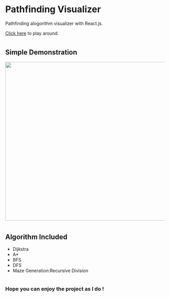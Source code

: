 # Pathfinding Visualizer

Pathfinding alogorithm visualizer with React.js.

[Click here](https://clever-villani-dd7616.netlify.app/) to play around.

#

## Simple Demonstration
<p><img align="center" src="https://github.com/CarmenXia/Pathfinding-Visualizer/blob/master/Pathfinding%20visualizer%20demo.gif" width="800" height="500"/></p>


#

## Algorithm Included

- Dijkstra
- A\*
- BFS
- DFS
- Maze Generation:Recursive Division

#

### Hope you can enjoy the project as I do !
